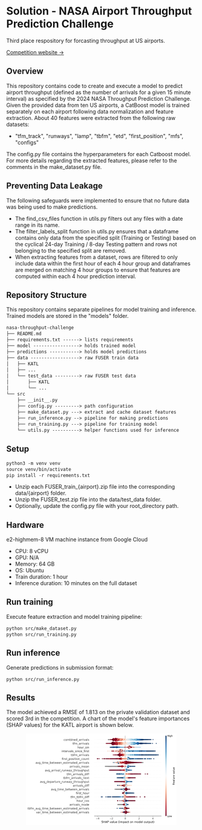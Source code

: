 # Solution - NASA Airport Throughput Prediction Challenge

Third place respository for forcasting throughput at US airports.  

[Competition website &rarr;](https://bitgrit.net/competition/23)

## Overview
This repository contains code to create and execute a model to predict airport throughput (defined as the number of arrivals for a given 15 minute interval) as specified by the 2024 NASA Throughput Prediction Challenge. Given the provided data from ten US airports, a CatBoost model is trained separately on each airport following data normalization and feature extraction. About 40 features were extracted from the following raw datasets:
- "tfm_track", "runways", "lamp", "tbfm", "etd", "first_position", "mfs", "configs"

The config.py file contains the hyperparameters for each Catboost model. For more details regarding the extracted features, please refer to the comments in the make_dataset.py file.

## Preventing Data Leakage
The following safeguards were implemented to ensure that no future data was being used to make predictions.
- The find_csv_files function in utils.py filters out any files with a date range in its name.
- The filter_labels_split function in utils.py ensures that a dataframe contains only data from the specified split
    (Training or Testing) based on the cyclical 24-day Training / 8-day Testing pattern and rows not belonging to the specified split are removed.
- When extracting features from a dataset, rows are filtered to only include data within the first hour of each 4 hour group and dataframes are merged on matching 4 hour groups to ensure that features are computed within each 4 hour prediction interval.


## Repository Structure
This repository contains separate pipelines for model training and inference. Trained models are stored in the "models" folder.

```
nasa-throughput-challenge
├── README.md
├── requirements.txt ------> lists requirements
├── model -----------------> holds trained model
├── predictions -----------> holds model predictions
├── data ------------------> raw FUSER train data
│   ├── KATL
│   ├── ...
│   └── test_data ---------> raw FUSER test data
│       ├── KATL
│       └── ...
└── src
    ├── __init__.py
    ├── config.py ---------> path configuration
    ├── make_dataset.py ---> extract and cache dataset features
    ├── run_inference.py --> pipeline for making predictions
    ├── run_training.py ---> pipeline for training model
    └── utils.py ----------> helper functions used for inference
```

## Setup
```
python3 -m venv venv
source venv/bin/activate
pip install -r requirements.txt
```

- Unzip each FUSER_train_{airport}.zip file into the corresponding data/{airport} folder.
- Unzip the FUSER_test.zip file into the data/test_data folder.
- Optionally, update the config.py file with your root_directory path.

## Hardware

e2-highmem-8 VM machine instance from Google Cloud

* CPU: 8 vCPU
* GPU: N/A
* Memory: 64 GB
* OS: Ubuntu
* Train duration: 1 hour
* Inference duration: 10 minutes on the full dataset


## Run training

Execute feature extraction and model training pipeline:
```
python src/make_dataset.py
python src/run_training.py
```

## Run inference

Generate predictions in submission format:
```
python src/run_inference.py
```

## Results

The model achieved a RMSE of 1.813 on the private validation dataset and scored 3rd in the competition. A chart of the model's feature importances (SHAP values) for the KATL airport is shown below.

<center><img src="images/catboost_KATL_v4_shap_summary.png"  width="400"></center>
